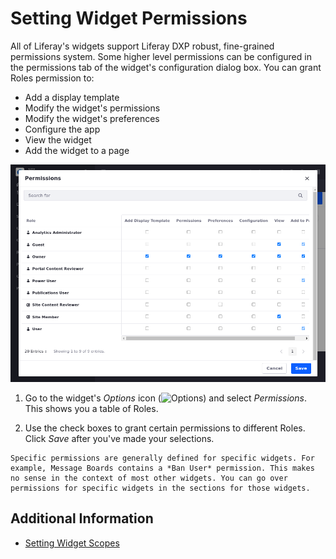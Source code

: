  # Setting Widget Permissions

All of Liferay's widgets support Liferay DXP robust, fine-grained permissions system. Some higher level permissions can be configured in the permissions tab of the widget's configuration dialog box. You can grant Roles permission to:

- Add a display template
- Modify the widget's permissions
- Modify the widget's preferences
- Configure the app
- View the widget
- Add the widget to a page

![Viewing the permissions configuration for a widget.](./setting-widget-permissions/images/01.png)

1. Go to the widget's *Options* icon (![Options](../../../../images/icon-app-options.png)) and select *Permissions*. This shows you a table of Roles.

1. Use the check boxes to grant certain permissions to different Roles. Click *Save* after you've made your selections.

```{note}
Specific permissions are generally defined for specific widgets. For example, Message Boards contains a *Ban User* permission. This makes no sense in the context of most other widgets. You can go over permissions for specific widgets in the sections for those widgets.
```

## Additional Information

 - [Setting Widget Scopes](./setting-widget-scopes.md)